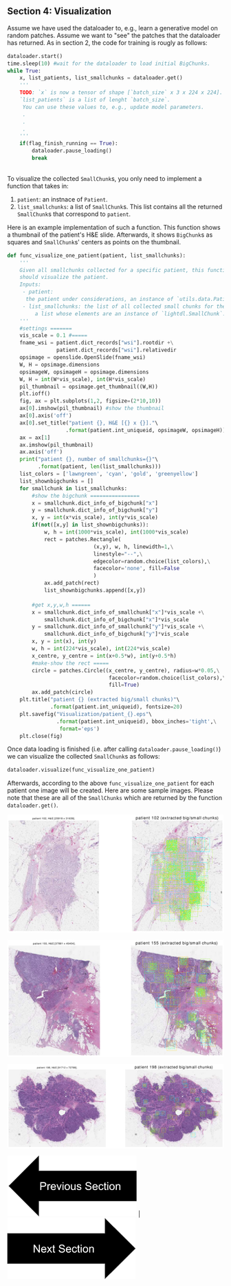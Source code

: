 ## Section 4: Visualization

Assume we have used the dataloader to, e.g., learn a generative model on random patches.
Assume we want to "see" the patches that the dataloader has returned.
As in section 2, the code for training is rougly as follows:
```python
dataloader.start()
time.sleep(10) #wait for the dataloader to load initial BigChunks.
while True:
    x, list_patients, list_smallchunks = dataloader.get()
    '''
    TODO: `x` is now a tensor of shape [`batch_size` x 3 x 224 x 224].
    `list_patients` is a list of lenght `batch_size`.
     You can use these values to, e.g., update model parameters.
     .
     .
     .
    '''
    if(flag_finish_running == True):
        dataloader.pause_loading()
        break
        
```

To visualize the collected `SmallChunk`s, you only need to implement a function that takes in:
1. `patient`: an instnace of `Patient`.
2. `list_smallchunks`: a list of `SmallChunk`s. This list contains all the returned `SmallChunk`s that correspond to `patient`.
    

Here is an example implementation of such a function. 
This function shows a thumbnail of the patient's H&E slide. Afterwards, it shows `BigChunk`s as squares and `SmallChunk`s' centers as points on the thumbnail.  

```python
def func_visualize_one_patient(patient, list_smallchunks):
    '''
    Given all smallchunks collected for a specific patient, this function
    should visualize the patient. 
    Inputs:
     - patient: 
      the patient under considerations, an instance of `utils.data.Patient`.
     - list_smallchunks: the list of all collected small chunks for the patient,
         a list whose elements are an instance of `lightdl.SmallChunk`.
    '''
    #settings =======
    vis_scale = 0.1 #=====
    fname_wsi = patient.dict_records["wsi"].rootdir +\
                patient.dict_records["wsi"].relativedir
    opsimage = openslide.OpenSlide(fname_wsi)
    W, H = opsimage.dimensions
    opsimageW, opsimageH = opsimage.dimensions
    W, H = int(W*vis_scale), int(H*vis_scale)
    pil_thumbnail = opsimage.get_thumbnail((W,H))
    plt.ioff()
    fig, ax = plt.subplots(1,2, figsize=(2*10,10))
    ax[0].imshow(pil_thumbnail) #show the thumbnail
    ax[0].axis('off')
    ax[0].set_title("patient {}, H&E [{} x {}]."\
                   .format(patient.int_uniqueid, opsimageW, opsimageH))
    ax = ax[1]
    ax.imshow(pil_thumbnail)
    ax.axis('off')
    print("patient {}, number of smallchunks={}"\
          .format(patient, len(list_smallchunks)))
    list_colors = ['lawngreen', 'cyan', 'gold', 'greenyellow']
    list_shownbigchunks = []
    for smallchunk in list_smallchunks:
        #show the bigchunk ================
        x = smallchunk.dict_info_of_bigchunk["x"]
        y = smallchunk.dict_info_of_bigchunk["y"]
        x, y = int(x*vis_scale), int(y*vis_scale)
        if(not([x,y] in list_shownbigchunks)):
            w, h = int(1000*vis_scale), int(1000*vis_scale)
            rect = patches.Rectangle(
                            (x,y), w, h, linewidth=1,\
                            linestyle="--",\
                            edgecolor=random.choice(list_colors),\
                            facecolor='none', fill=False
                            )
            ax.add_patch(rect)
            list_shownbigchunks.append([x,y])
        
        #get x,y,w,h ======
        x = smallchunk.dict_info_of_smallchunk["x"]*vis_scale +\
            smallchunk.dict_info_of_bigchunk["x"]*vis_scale
        y = smallchunk.dict_info_of_smallchunk["y"]*vis_scale +\
            smallchunk.dict_info_of_bigchunk["y"]*vis_scale
        x, y = int(x), int(y)
        w, h = int(224*vis_scale), int(224*vis_scale)
        x_centre, y_centre = int(x+0.5*w), int(y+0.5*h)
        #make-show the rect =====
        circle = patches.Circle((x_centre, y_centre), radius=w*0.05,\
                                 facecolor=random.choice(list_colors),\
                                 fill=True)
        ax.add_patch(circle)
    plt.title("patient {} (extracted big/small chunks)"\
              .format(patient.int_uniqueid), fontsize=20)
    plt.savefig("Visualization/patient_{}.eps"\
                .format(patient.int_uniqueid), bbox_inches='tight',\
                 format='eps')
    plt.close(fig)
```
Once data loading is finished (i.e. after calling `dataloader.pause_loading()`) we can visualize the collected `SmallChunk`s as follows:
```python
dataloader.visualize(func_visualize_one_patient)
```
Afterwards, according to the above `func_visualize_one_patient` for each patient one image will be created.
Here are some sample images. Please note that these are all of the `SmallChunks` which are returned by the function `dataloader.get()`.

![sample output 1](patient_102.png)

![sample output 2](patient_155.png)

![sample output 3](patient_198.png)

[![button](prevsectionv3.png)](tutorial_section3.html) | [![button](nextsectionv3.png)](tutorial_section5.html)

